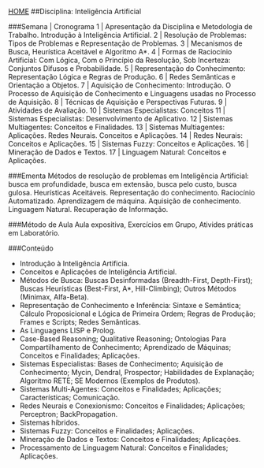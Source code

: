 [HOME](https://github.com/lucastafarelbs/Ensino-Superior-de-Informatica-GRATUITO) 
##Disciplina: Inteligência Artificial

###Semana | Cronograma
1	| Apresentação da Disciplina e Metodologia de Trabalho. Introdução à Inteligência Artificial.
2	| Resolução de Problemas: Tipos de Problemas e Representação de Problemas.
3	| Mecanismos de Busca, Heurística Aceitável e Algoritmo A*.
4	| Formas de Raciocínio Artificial: Com Lógica, Com o Princípio da Resolução, Sob Incerteza: Conjuntos Difusos e Probabilidade.
5	| Representação do Conhecimento: Representação Lógica e Regras de Produção.
6	| Redes Semânticas e Orientação a Objetos.
7	| Aquisição de Conhecimento: Introdução. O Processo de Aquisição de Conhecimento e Linguagens usadas no Processo de Aquisição.
8	| Técnicas de Aquisição e Perspectivas Futuras.
9	| Atividades de Avaliação.
10	| Sistemas Especialistas: Conceitos
11	| Sistemas Especialistas: Desenvolvimento de Aplicativo.
12	| Sistemas Multiagentes: Conceitos e Finalidades.
13	| Sistemas Multiagentes: Aplicações. Redes Neurais. Conceitos e Aplicações.
14	| Redes Neurais: Conceitos e Aplicações.
15	| Sistemas Fuzzy: Conceitos e Aplicações.
16	| Mineração de Dados e Textos.
17	| Linguagem Natural: Conceitos e Aplicações.

###Ementa
Métodos de resolução de problemas em Inteligência Artificial: busca em profundidade, busca em extensão, busca pelo custo, busca gulosa. Heurísticas Aceitáveis. Representação do conhecimento. Raciocínio Automatizado. Aprendizagem de máquina. Aquisição de conhecimento. Linguagem Natural. Recuperação de Informação.

###Método de Aula
Aula expositiva, Exercícios em Grupo, Ativides práticas em Laboratório.

###Conteúdo
- Introdução à Inteligência Artificia.
- Conceitos e Aplicações de Inteligência Artificial.
- Métodos de Busca: Buscas Desinformadas (Breadth-First, Depth-First); Buscas Heurísticas (Best-First, A*, Hill-Climbing); Outros Métodos (Minimax, Alfa-Beta).
- Representação de Conhecimento e Inferência: Sintaxe e Semântica; Cálculo Proposicional e Lógica de Primeira Ordem; Regras de Produção; Frames e Scripts; Redes Semânticas.
- As Linguagens LISP e Prolog.
- Case-Based Reasoning; Qualitative Reasoning; Ontologias Para Compartilhamento de Conhecimento; Aprendizado de Máquinas; Conceitos e Finalidades; Aplicações.
- Sistemas Especialistas: Bases de Conhecimento; Aquisição de Conhecimento; Mycin, Dendral, Prospector; Habilidades de Explanação; Algoritmo RETE; SE Modernos (Exemplos de Produtos).
- Sistemas Multi-Agentes: Conceitos e Finalidades; Aplicações; Características; Comunicação.
- Redes Neurais e Conexionismo: Conceitos e Finalidades; Aplicações; Perceptron; BackPropagation.
- Sistemas híbridos.
- Sistemas Fuzzy: Conceitos e Finalidades; Aplicações.
- Mineração de Dados e Textos: Conceitos e Finalidades; Aplicações.
- Processamento de Linguagem Natural: Conceitos e Finalidades; Aplicações.